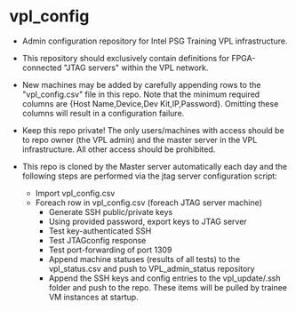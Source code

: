 # vpl_config
- Admin configuration repository for Intel PSG Training VPL infrastructure.

- This repository should exclusively contain definitions for FPGA-connected "JTAG servers" within the VPL network. 

- New machines may be added by carefully appending rows to the "vpl_config.csv" file in this repo. Note that the minimum required columns are {Host Name,Device,Dev Kit,IP,Password}. Omitting these columns will result in a configuration failure.

- Keep this repo private! The only users/machines with access should be to repo owner (the VPL admin) and the master server in the VPL infrastructure. All other access should be prohibited.

- This repo is cloned by the Master server automatically each day and the following steps are performed via the jtag server configuration script:
  - Import vpl_config.csv
  - Foreach row in vpl_config.csv (foreach JTAG server machine)
    - Generate SSH public/private keys
    - Using provided password, export keys to JTAG server
    - Test key-authenticated SSH
    - Test JTAGconfig response
    - Test port-forwarding of port 1309
    - Append machine statuses (results of all tests) to the vpl_status.csv and push to VPL_admin_status repository
    - Append the SSH keys and config entries to the vpl_update/.ssh folder and push to the repo. These items will be pulled by trainee VM instances at startup.
